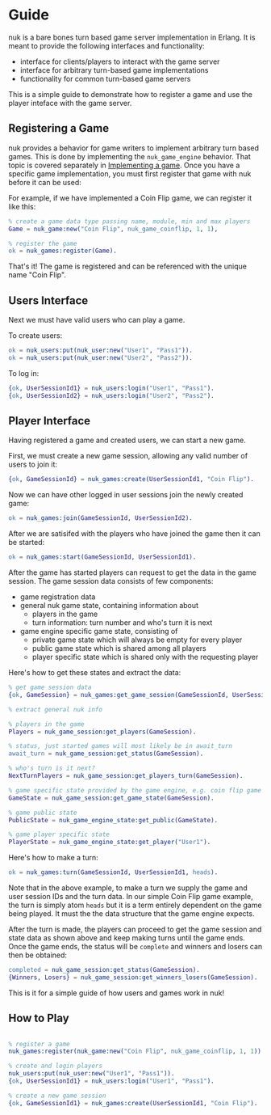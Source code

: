 Guide
=====

nuk is a bare bones turn based game server implementation in Erlang. It is meant to provide the following interfaces and functionality:

- interface for clients/players to interact with the game server
- interface for arbitrary turn-based game implementations
- functionality for common turn-based game servers

This is a simple guide to demonstrate how to register a game and use the player inteface with the game server.

Registering a Game
------------------

nuk provides a behavior for game writers to implement arbitrary turn based games. This is done by implementing the `nuk_game_engine` behavior. That topic is covered separately in [Implementing a game](implementing-a-game.md). Once you have a specific game implementation, you must first register that game with nuk before it can be used:

For example, if we have implemented a Coin Flip game, we can register it like this:

```erlang
% create a game data type passing name, module, min and max players
Game = nuk_game:new("Coin Flip", nuk_game_coinflip, 1, 1),

% register the game
ok = nuk_games:register(Game).
```

That's it! The game is registered and can be referenced with the unique name "Coin Flip".

Users Interface
---------------

Next we must have valid users who can play a game.

To create users:

```erlang
ok = nuk_users:put(nuk_user:new("User1", "Pass1")).
ok = nuk_users:put(nuk_user:new("User2", "Pass2")).
```

To log in:

```erlang
{ok, UserSessionId1} = nuk_users:login("User1", "Pass1").
{ok, UserSessionId2} = nuk_users:login("User2", "Pass2").
```

Player Interface
----------------

Having registered a game and created users, we can start a new game.

First, we must create a new game session, allowing any valid number of users to join it:

```erlang
{ok, GameSessionId} = nuk_games:create(UserSessionId1, "Coin Flip").
```

Now we can have other logged in user sessions join the newly created game:

```erlang
ok = nuk_games:join(GameSessionId, UserSessionId2).
```

After we are satisifed with the players who have joined the game then it can be started:

```erlang
ok = nuk_games:start(GameSessionId, UserSessionId1).
```

After the game has started players can request to get the data in the game session. The game session data consists of few components:

- game registration data
- general nuk game state, containing information about
    - players in the game
    - turn information: turn number and who's turn it is next
- game engine specific game state, consisting of
    - private game state which will always be empty for every player
    - public game state which is shared among all players
    - player specific state which is shared only with the requesting player

Here's how to get these states and extract the data:

```erlang
% get game session data
{ok, GameSession} = nuk_games:get_game_session(GameSessionId, UserSessionId1).

% extract general nuk info

% players in the game
Players = nuk_game_session:get_players(GameSession).

% status, just started games will most likely be in await_turn
await_turn = nuk_game_session:get_status(GameSession).

% who's turn is it next?
NextTurnPlayers = nuk_game_session:get_players_turn(GameSession).

% game specific state provided by the game engine, e.g. coin flip game above
GameState = nuk_game_session:get_game_state(GameSession).

% game public state
PublicState = nuk_game_engine_state:get_public(GameState).

% game player specific state
PlayerState = nuk_game_engine_state:get_player("User1").
```

Here's how to make a turn:

```erlang
ok = nuk_games:turn(GameSessionId, UserSessionId1, heads).
```

Note that in the above example, to make a turn we supply the game and user session IDs and the turn data. In our simple Coin Flip game example, the turn is simply atom `heads` but it is a term entirely dependent on the game being played. It must the the data structure that the game engine expects.

After the turn is made, the players can proceed to get the game session and state data as shown above and keep making turns until the game ends. Once the game ends, the status will be `complete` and winners and losers can then be obtained:

```erlang
completed = nuk_game_session:get_status(GameSession).
{Winners, Losers} = nuk_game_session:get_winners_losers(GameSession).
```

This is it for a simple guide of how users and games work in nuk!

How to Play
-----------

```erlang

% register a game
nuk_games:register(nuk_game:new("Coin Flip", nuk_game_coinflip, 1, 1)).

% create and login players
nuk_users:put(nuk_user:new("User1", "Pass1")).
{ok, UserSessionId1} = nuk_users:login("User1", "Pass1").

% create a new game session
{ok, GameSessionId1} = nuk_games:create(UserSessionId1, "Coin Flip").

```
